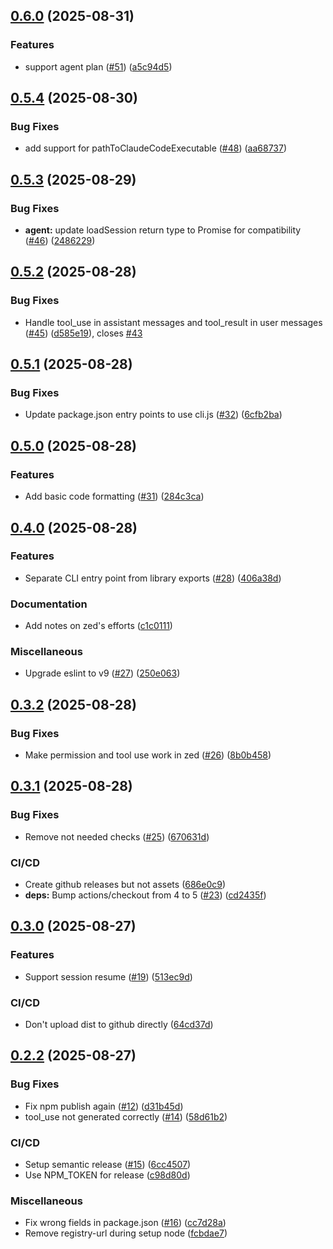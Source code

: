 ## [0.6.0](https://github.com/xuanwo/acp-claude-code/compare/v0.5.4...v0.6.0) (2025-08-31)

### Features

* support agent plan ([#51](https://github.com/xuanwo/acp-claude-code/issues/51)) ([a5c94d5](https://github.com/xuanwo/acp-claude-code/commit/a5c94d5e91cd35d1b9878ba8c0a7a6065c83faa4))

## [0.5.4](https://github.com/xuanwo/acp-claude-code/compare/v0.5.3...v0.5.4) (2025-08-30)

### Bug Fixes

* add support for pathToClaudeCodeExecutable ([#48](https://github.com/xuanwo/acp-claude-code/issues/48)) ([aa68737](https://github.com/xuanwo/acp-claude-code/commit/aa68737d3b65bbabcb8af8807d4302707cd09ccc))

## [0.5.3](https://github.com/xuanwo/acp-claude-code/compare/v0.5.2...v0.5.3) (2025-08-29)

### Bug Fixes

* **agent:** update loadSession return type to Promise<void> for compatibility ([#46](https://github.com/xuanwo/acp-claude-code/issues/46)) ([2486229](https://github.com/xuanwo/acp-claude-code/commit/248622985953ec3813c65ea628dc375ff3e28190))

## [0.5.2](https://github.com/xuanwo/acp-claude-code/compare/v0.5.1...v0.5.2) (2025-08-28)

### Bug Fixes

* Handle tool_use in assistant messages and tool_result in user messages ([#45](https://github.com/xuanwo/acp-claude-code/issues/45)) ([d585e19](https://github.com/xuanwo/acp-claude-code/commit/d585e19516a13e406c4316d3ce4b7ac7d55e133f)), closes [#43](https://github.com/xuanwo/acp-claude-code/issues/43)

## [0.5.1](https://github.com/xuanwo/acp-claude-code/compare/v0.5.0...v0.5.1) (2025-08-28)

### Bug Fixes

* Update package.json entry points to use cli.js ([#32](https://github.com/xuanwo/acp-claude-code/issues/32)) ([6cfb2ba](https://github.com/xuanwo/acp-claude-code/commit/6cfb2ba84fead04a37d9fe0d7e7f062429adad08))

## [0.5.0](https://github.com/xuanwo/acp-claude-code/compare/v0.4.0...v0.5.0) (2025-08-28)

### Features

* Add basic code formatting ([#31](https://github.com/xuanwo/acp-claude-code/issues/31)) ([284c3ca](https://github.com/xuanwo/acp-claude-code/commit/284c3ca73356ffde1c7293dba715ac6d03433ef2))

## [0.4.0](https://github.com/xuanwo/acp-claude-code/compare/v0.3.2...v0.4.0) (2025-08-28)

### Features

- Separate CLI entry point from library exports ([#28](https://github.com/xuanwo/acp-claude-code/issues/28)) ([406a38d](https://github.com/xuanwo/acp-claude-code/commit/406a38d3c56754dd45468247a2d35a9c2e070540))

### Documentation

- Add notes on zed's efforts ([c1c0111](https://github.com/xuanwo/acp-claude-code/commit/c1c0111d0fc65ec972a6e3993c405acf116fb23d))

### Miscellaneous

- Upgrade eslint to v9 ([#27](https://github.com/xuanwo/acp-claude-code/issues/27)) ([250e063](https://github.com/xuanwo/acp-claude-code/commit/250e063c4a04de408d1eafc201631602793f6298))

## [0.3.2](https://github.com/xuanwo/acp-claude-code/compare/v0.3.1...v0.3.2) (2025-08-28)

### Bug Fixes

- Make permission and tool use work in zed ([#26](https://github.com/xuanwo/acp-claude-code/issues/26)) ([8b0b458](https://github.com/xuanwo/acp-claude-code/commit/8b0b45852092c2f7b9af6344011a856ee7f7a6d6))

## [0.3.1](https://github.com/xuanwo/acp-claude-code/compare/v0.3.0...v0.3.1) (2025-08-28)

### Bug Fixes

- Remove not needed checks ([#25](https://github.com/xuanwo/acp-claude-code/issues/25)) ([670631d](https://github.com/xuanwo/acp-claude-code/commit/670631debf8ecbdc33957003add12956dc7aa329))

### CI/CD

- Create github releases but not assets ([686e0c9](https://github.com/xuanwo/acp-claude-code/commit/686e0c9606ab3a5d722dc85d79ea2cd83ae305eb))
- **deps:** Bump actions/checkout from 4 to 5 ([#23](https://github.com/xuanwo/acp-claude-code/issues/23)) ([cd2435f](https://github.com/xuanwo/acp-claude-code/commit/cd2435f2467ca312680590f08638540ae432d32e))

## [0.3.0](https://github.com/xuanwo/acp-claude-code/compare/v0.2.2...v0.3.0) (2025-08-27)

### Features

- Support session resume ([#19](https://github.com/xuanwo/acp-claude-code/issues/19)) ([513ec9d](https://github.com/xuanwo/acp-claude-code/commit/513ec9d719178eaf18184c586529f134d0140070))

### CI/CD

- Don't upload dist to github directly ([64cd37d](https://github.com/xuanwo/acp-claude-code/commit/64cd37df1065e880faff38c778aabbb25127b552))

## [0.2.2](https://github.com/xuanwo/acp-claude-code/compare/v0.2.1...v0.2.2) (2025-08-27)

### Bug Fixes

- Fix npm publish again ([#12](https://github.com/xuanwo/acp-claude-code/issues/12)) ([d31b45d](https://github.com/xuanwo/acp-claude-code/commit/d31b45d8bad7be0f602492e726f768157f108abc))
- tool_use not generated correctly ([#14](https://github.com/xuanwo/acp-claude-code/issues/14)) ([58d61b2](https://github.com/xuanwo/acp-claude-code/commit/58d61b2e07ba571c631e7fde5c278d91ea861512))

### CI/CD

- Setup semantic release ([#15](https://github.com/xuanwo/acp-claude-code/issues/15)) ([6cc4507](https://github.com/xuanwo/acp-claude-code/commit/6cc450732904d2fb4d96cd5d170ac4385688f104))
- Use NPM_TOKEN for release ([c98d80d](https://github.com/xuanwo/acp-claude-code/commit/c98d80d53b0ee43f774bc0c764c9bb692fc0b54f))

### Miscellaneous

- Fix wrong fields in package.json ([#16](https://github.com/xuanwo/acp-claude-code/issues/16)) ([cc7d28a](https://github.com/xuanwo/acp-claude-code/commit/cc7d28a7320f808e473826af0780ad730999cb97))
- Remove registry-url during setup node ([fcbdae7](https://github.com/xuanwo/acp-claude-code/commit/fcbdae7c5f9099b434e4b8a2cf0c65efe9b8192e))
